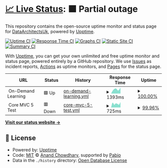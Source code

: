 # [📈 Live Status](https://DataArchitectsUk.github.io/upptime): <!--live status--> **🟧 Partial outage**

This repository contains the open-source uptime monitor and status page for [DataArchitectsUk](https://DataArchitectsUk.github.io/upptime), powered by [Upptime](https://github.com/upptime/upptime).

[![Uptime CI](https://github.com/DataArchitectsUk/upptime/workflows/Uptime%20CI/badge.svg)](https://github.com/DataArchitectsUk/upptime/actions?query=workflow%3A%22Uptime+CI%22)
[![Response Time CI](https://github.com/DataArchitectsUk/upptime/workflows/Response%20Time%20CI/badge.svg)](https://github.com/DataArchitectsUk/upptime/actions?query=workflow%3A%22Response+Time+CI%22)
[![Graphs CI](https://github.com/DataArchitectsUk/upptime/workflows/Graphs%20CI/badge.svg)](https://github.com/DataArchitectsUk/upptime/actions?query=workflow%3A%22Graphs+CI%22)
[![Static Site CI](https://github.com/DataArchitectsUk/upptime/workflows/Static%20Site%20CI/badge.svg)](https://github.com/DataArchitectsUk/upptime/actions?query=workflow%3A%22Static+Site+CI%22)
[![Summary CI](https://github.com/DataArchitectsUk/upptime/workflows/Summary%20CI/badge.svg)](https://github.com/DataArchitectsUk/upptime/actions?query=workflow%3A%22Summary+CI%22)

With [Upptime](https://upptime.js.org), you can get your own unlimited and free uptime monitor and status page, powered entirely by a GitHub repository. We use [Issues](https://github.com/DataArchitectsUk/upptime/issues) as incident reports, [Actions](https://github.com/DataArchitectsUk/upptime/actions) as uptime monitors, and [Pages](https://DataArchitectsUk.github.io/upptime) for the status page.

<!--start: status pages-->
<!-- This summary is generated by Upptime (https://github.com/upptime/upptime) -->
<!-- Do not edit this manually, your changes will be overwritten -->
<!-- prettier-ignore -->
| URL | Status | History | Response Time | Uptime |
| --- | ------ | ------- | ------------- | ------ |
| <img alt="" src="https://icons.duckduckgo.com/ip3/null.ico" height="13"> On-Demand Learning | 🟩 Up | [on-demand-learning.yml](https://github.com/DataArchitectsUk/upptime/commits/HEAD/history/on-demand-learning.yml) | <details><summary><img alt="Response time graph" src="./graphs/on-demand-learning/response-time-week.png" height="20"> 1393ms</summary><br><a href="https://DataArchitectsUk.github.io/upptime/history/on-demand-learning"><img alt="Response time 1393" src="https://img.shields.io/endpoint?url=https%3A%2F%2Fraw.githubusercontent.com%2FDataArchitectsUk%2Fupptime%2FHEAD%2Fapi%2Fon-demand-learning%2Fresponse-time.json"></a><br><a href="https://DataArchitectsUk.github.io/upptime/history/on-demand-learning"><img alt="24-hour response time 1393" src="https://img.shields.io/endpoint?url=https%3A%2F%2Fraw.githubusercontent.com%2FDataArchitectsUk%2Fupptime%2FHEAD%2Fapi%2Fon-demand-learning%2Fresponse-time-day.json"></a><br><a href="https://DataArchitectsUk.github.io/upptime/history/on-demand-learning"><img alt="7-day response time 1393" src="https://img.shields.io/endpoint?url=https%3A%2F%2Fraw.githubusercontent.com%2FDataArchitectsUk%2Fupptime%2FHEAD%2Fapi%2Fon-demand-learning%2Fresponse-time-week.json"></a><br><a href="https://DataArchitectsUk.github.io/upptime/history/on-demand-learning"><img alt="30-day response time 1393" src="https://img.shields.io/endpoint?url=https%3A%2F%2Fraw.githubusercontent.com%2FDataArchitectsUk%2Fupptime%2FHEAD%2Fapi%2Fon-demand-learning%2Fresponse-time-month.json"></a><br><a href="https://DataArchitectsUk.github.io/upptime/history/on-demand-learning"><img alt="1-year response time 1393" src="https://img.shields.io/endpoint?url=https%3A%2F%2Fraw.githubusercontent.com%2FDataArchitectsUk%2Fupptime%2FHEAD%2Fapi%2Fon-demand-learning%2Fresponse-time-year.json"></a></details> | <details><summary><a href="https://DataArchitectsUk.github.io/upptime/history/on-demand-learning">100.00%</a></summary><a href="https://DataArchitectsUk.github.io/upptime/history/on-demand-learning"><img alt="All-time uptime 100.00%" src="https://img.shields.io/endpoint?url=https%3A%2F%2Fraw.githubusercontent.com%2FDataArchitectsUk%2Fupptime%2FHEAD%2Fapi%2Fon-demand-learning%2Fuptime.json"></a><br><a href="https://DataArchitectsUk.github.io/upptime/history/on-demand-learning"><img alt="24-hour uptime 100.00%" src="https://img.shields.io/endpoint?url=https%3A%2F%2Fraw.githubusercontent.com%2FDataArchitectsUk%2Fupptime%2FHEAD%2Fapi%2Fon-demand-learning%2Fuptime-day.json"></a><br><a href="https://DataArchitectsUk.github.io/upptime/history/on-demand-learning"><img alt="7-day uptime 100.00%" src="https://img.shields.io/endpoint?url=https%3A%2F%2Fraw.githubusercontent.com%2FDataArchitectsUk%2Fupptime%2FHEAD%2Fapi%2Fon-demand-learning%2Fuptime-week.json"></a><br><a href="https://DataArchitectsUk.github.io/upptime/history/on-demand-learning"><img alt="30-day uptime 100.00%" src="https://img.shields.io/endpoint?url=https%3A%2F%2Fraw.githubusercontent.com%2FDataArchitectsUk%2Fupptime%2FHEAD%2Fapi%2Fon-demand-learning%2Fuptime-month.json"></a><br><a href="https://DataArchitectsUk.github.io/upptime/history/on-demand-learning"><img alt="1-year uptime 100.00%" src="https://img.shields.io/endpoint?url=https%3A%2F%2Fraw.githubusercontent.com%2FDataArchitectsUk%2Fupptime%2FHEAD%2Fapi%2Fon-demand-learning%2Fuptime-year.json"></a></details>
| <img alt="" src="https://icons.duckduckgo.com/ip3/null.ico" height="13"> Core MVC 5 Test | 🟥 Down | [core-mvc-5-test.yml](https://github.com/DataArchitectsUk/upptime/commits/HEAD/history/core-mvc-5-test.yml) | <details><summary><img alt="Response time graph" src="./graphs/core-mvc-5-test/response-time-week.png" height="20"> 725ms</summary><br><a href="https://DataArchitectsUk.github.io/upptime/history/core-mvc-5-test"><img alt="Response time 725" src="https://img.shields.io/endpoint?url=https%3A%2F%2Fraw.githubusercontent.com%2FDataArchitectsUk%2Fupptime%2FHEAD%2Fapi%2Fcore-mvc-5-test%2Fresponse-time.json"></a><br><a href="https://DataArchitectsUk.github.io/upptime/history/core-mvc-5-test"><img alt="24-hour response time 725" src="https://img.shields.io/endpoint?url=https%3A%2F%2Fraw.githubusercontent.com%2FDataArchitectsUk%2Fupptime%2FHEAD%2Fapi%2Fcore-mvc-5-test%2Fresponse-time-day.json"></a><br><a href="https://DataArchitectsUk.github.io/upptime/history/core-mvc-5-test"><img alt="7-day response time 725" src="https://img.shields.io/endpoint?url=https%3A%2F%2Fraw.githubusercontent.com%2FDataArchitectsUk%2Fupptime%2FHEAD%2Fapi%2Fcore-mvc-5-test%2Fresponse-time-week.json"></a><br><a href="https://DataArchitectsUk.github.io/upptime/history/core-mvc-5-test"><img alt="30-day response time 725" src="https://img.shields.io/endpoint?url=https%3A%2F%2Fraw.githubusercontent.com%2FDataArchitectsUk%2Fupptime%2FHEAD%2Fapi%2Fcore-mvc-5-test%2Fresponse-time-month.json"></a><br><a href="https://DataArchitectsUk.github.io/upptime/history/core-mvc-5-test"><img alt="1-year response time 725" src="https://img.shields.io/endpoint?url=https%3A%2F%2Fraw.githubusercontent.com%2FDataArchitectsUk%2Fupptime%2FHEAD%2Fapi%2Fcore-mvc-5-test%2Fresponse-time-year.json"></a></details> | <details><summary><a href="https://DataArchitectsUk.github.io/upptime/history/core-mvc-5-test">99.96%</a></summary><a href="https://DataArchitectsUk.github.io/upptime/history/core-mvc-5-test"><img alt="All-time uptime 99.96%" src="https://img.shields.io/endpoint?url=https%3A%2F%2Fraw.githubusercontent.com%2FDataArchitectsUk%2Fupptime%2FHEAD%2Fapi%2Fcore-mvc-5-test%2Fuptime.json"></a><br><a href="https://DataArchitectsUk.github.io/upptime/history/core-mvc-5-test"><img alt="24-hour uptime 99.96%" src="https://img.shields.io/endpoint?url=https%3A%2F%2Fraw.githubusercontent.com%2FDataArchitectsUk%2Fupptime%2FHEAD%2Fapi%2Fcore-mvc-5-test%2Fuptime-day.json"></a><br><a href="https://DataArchitectsUk.github.io/upptime/history/core-mvc-5-test"><img alt="7-day uptime 99.96%" src="https://img.shields.io/endpoint?url=https%3A%2F%2Fraw.githubusercontent.com%2FDataArchitectsUk%2Fupptime%2FHEAD%2Fapi%2Fcore-mvc-5-test%2Fuptime-week.json"></a><br><a href="https://DataArchitectsUk.github.io/upptime/history/core-mvc-5-test"><img alt="30-day uptime 99.96%" src="https://img.shields.io/endpoint?url=https%3A%2F%2Fraw.githubusercontent.com%2FDataArchitectsUk%2Fupptime%2FHEAD%2Fapi%2Fcore-mvc-5-test%2Fuptime-month.json"></a><br><a href="https://DataArchitectsUk.github.io/upptime/history/core-mvc-5-test"><img alt="1-year uptime 99.96%" src="https://img.shields.io/endpoint?url=https%3A%2F%2Fraw.githubusercontent.com%2FDataArchitectsUk%2Fupptime%2FHEAD%2Fapi%2Fcore-mvc-5-test%2Fuptime-year.json"></a></details>

<!--end: status pages-->

[**Visit our status website →**](https://DataArchitectsUk.github.io/upptime)

## 📄 License

- Powered by: [Upptime](https://github.com/upptime/upptime)
- Code: [MIT](./LICENSE) © [Anand Chowdhary](https://anandchowdhary.com), supported by [Pabio](https://pabio.com)
- Data in the `./history` directory: [Open Database License](https://opendatacommons.org/licenses/odbl/1-0/)
